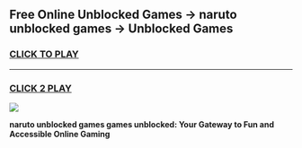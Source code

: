 
## Free Online Unblocked Games → naruto unblocked games → Unblocked Games
<h3>
<a href="https://premium.freeplayer.one?title=naruto_unblocked_games&ref=21F">CLICK TO PLAY</a></h3>
<hr>

<h3>
<a href="https://premium.freeplayer.one?title=naruto_unblocked_games&ref=21F">CLICK 2 PLAY</a>
  
</h3>

<a href="https://premium.freeplayer.one?title=naruto_unblocked_games&ref=21F/"><img src="https://clearcache.store/games.png"></a>


**naruto unblocked games games unblocked: Your Gateway to Fun and Accessible Online Gaming**
